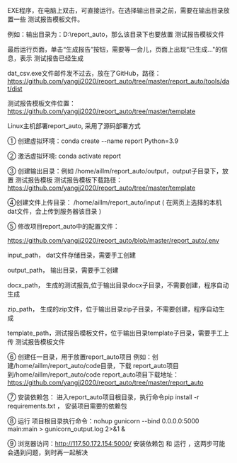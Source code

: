 EXE程序，在电脑上双击，可直接运行。在选择输出目录之前，需要在输出目录放置一些  测试报告模板文件。

例如：输出目录为：D:\report_auto，那么该目录下也要放置 测试报告模板文件



最后运行页面，单击“生成报告”按钮，需要等一会儿，页面上出现“已生成..."的信息，表示 测试报告已经生成



dat_csv.exe文件邮件发不过去，放在了GitHub，路径：https://github.com/yangjj2020/report_auto/tree/master/report_auto/tools/dat/dist

测试报告模板文件位置： https://github.com/yangjj2020/report_auto/tree/master/template


Linux主机部署report_auto, 采用了源码部署方式



① 创建虚拟环境：conda create --name report Python=3.9


② 激活虚拟环境: conda activate report 



③ 创建输出目录：例如 /home/aillm/report_auto/output，output子目录下，放置 测试报告模板
测试报告模板下载路径：https://github.com/yangjj2020/report_auto/tree/master/template


④创建文件上传目录： /home/aillm/report_auto/input ( 在网页上选择的本机dat文件，会上传到服务器该目录 )



⑤ 修改项目report_auto中的配置文件：

https://github.com/yangjj2020/report_auto/blob/master/report_auto/.env

input_path， dat文件存储目录，需要手工创建

output_path， 输出目录，需要手工创建

docx_path， 生成的测试报告,位于输出目录docx子目录，不需要创建，程序自动生成

zip_path， 生成的zip文件，位于输出目录zip子目录，不需要创建，程序自动生成

template_path，测试报告模板文件，位于输出目录template子目录，需要手工上传 测试报告模板文件


⑥ 创建任一目录，用于放置report_auto项目
例如：创建/home/aillm/report_auto/code目录，下载 report_auto项目到/home/aillm/report_auto/code
report_auto项目下载地址： https://github.com/yangjj2020/report_auto/tree/master/report_auto

⑦ 安装依赖包：
进入report_auto项目根目录，执行命令pip install -r requirements.txt ， 安装项目需要的依赖包


⑧ 运行
项目根目录执行命令：nohup gunicorn --bind 0.0.0.0:5000 main:main > gunicorn_output.log 2>&1 &

⑨ 浏览器访问：http://117.50.172.154:5000/
安装依赖包 和 运行 ，这两步可能会遇到问题，到时再一起解决

